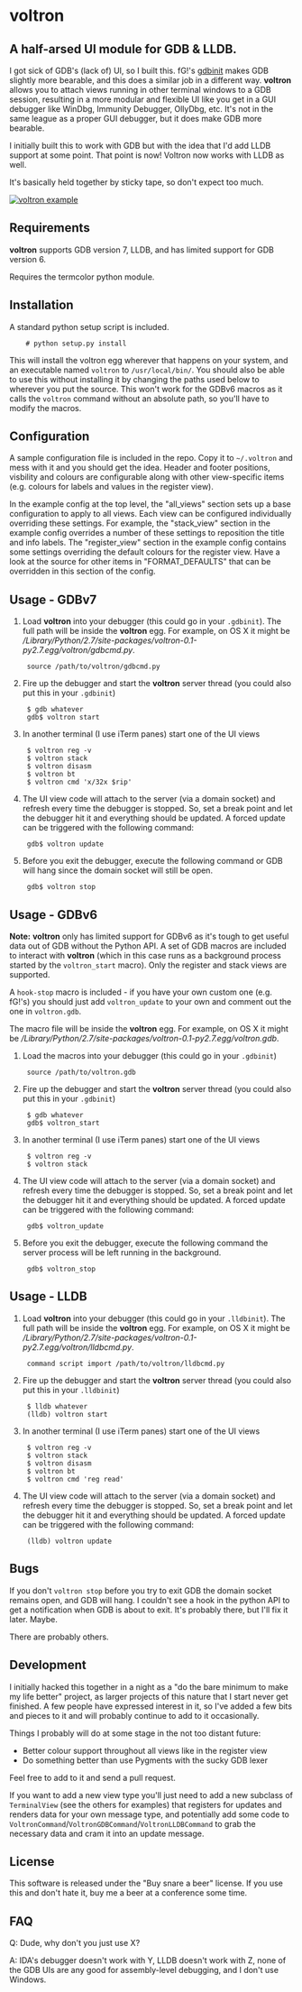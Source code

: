 voltron
=======

A half-arsed UI module for GDB & LLDB. 
--------------------------------------

I got sick of GDB's (lack of) UI, so I built this. fG!'s [gdbinit](https://github.com/gdbinit/Gdbinit) makes GDB slightly more bearable, and this does a similar job in a different way. **voltron** allows you to attach views running in other terminal windows to a GDB session, resulting in a more modular and flexible UI like you get in a GUI debugger like WinDbg, Immunity Debugger, OllyDbg, etc. It's not in the same league as a proper GUI debugger, but it does make GDB more bearable.

I initially built this to work with GDB but with the idea that I'd add LLDB support at some point. That point is now! Voltron now works with LLDB as well.

It's basically held together by sticky tape, so don't expect too much.

[![voltron example](http://github.com/snarez/voltron/raw/master/example.png)](#example)

Requirements
------------

**voltron** supports GDB version 7, LLDB, and has limited support for GDB version 6.

Requires the termcolor python module.


Installation
------------

A standard python setup script is included.

        # python setup.py install

This will install the voltron egg wherever that happens on your system, and an executable named `voltron` to `/usr/local/bin/`. You should also be able to use this without installing it by changing the paths used below to wherever you put the source. This won't work for the GDBv6 macros as it calls the `voltron` command without an absolute path, so you'll have to modify the macros.

Configuration
-------------

A sample configuration file is included in the repo. Copy it to `~/.voltron` and mess with it and you should get the idea. Header and footer positions, visbility and colours are configurable along with other view-specific items (e.g. colours for labels and values in the register view).

In the example config at the top level, the "all_views" section sets up a base configuration to apply to all views. Each view can be configured individually overriding these settings. For example, the "stack_view" section in the example config overrides a number of these settings to reposition the title and info labels. The "register_view" section in the example config contains some settings overriding the default colours for the register view. Have a look at the source for other items in "FORMAT_DEFAULTS" that can be overridden in this section of the config.

Usage - GDBv7
-------------

1. Load **voltron** into your debugger (this could go in your `.gdbinit`). The full path will be inside the **voltron** egg. For example, on OS X it might be */Library/Python/2.7/site-packages/voltron-0.1-py2.7.egg/voltron/gdbcmd.py*.

        source /path/to/voltron/gdbcmd.py

2. Fire up the debugger and start the **voltron** server thread (you could also put this in your `.gdbinit`)

        $ gdb whatever
        gdb$ voltron start

3. In another terminal (I use iTerm panes) start one of the UI views

        $ voltron reg -v
        $ voltron stack
        $ voltron disasm
        $ voltron bt
        $ voltron cmd 'x/32x $rip'

4. The UI view code will attach to the server (via a domain socket) and refresh every time the debugger is stopped. So, set a break point and let the debugger hit it and everything should be updated. A forced update can be triggered with the following command: 

        gdb$ voltron update

5. Before you exit the debugger, execute the following command or GDB will hang since the domain socket will still be open.

        gdb$ voltron stop

Usage - GDBv6
-------------

**Note:** **voltron** only has limited support for GDBv6 as it's tough to get useful data out of GDB without the Python API. A set of GDB macros are included to interact with **voltron** (which in this case runs as a background process started by the `voltron_start` macro). Only the register and stack views are supported.

A `hook-stop` macro is included - if you have your own custom one (e.g. fG!'s) you should just add `voltron_update` to your own and comment out the one in `voltron.gdb`.

The macro file will be inside the **voltron** egg. For example, on OS X it might be */Library/Python/2.7/site-packages/voltron-0.1-py2.7.egg/voltron.gdb*.

1. Load the macros into your debugger (this could go in your `.gdbinit`)

        source /path/to/voltron.gdb

2. Fire up the debugger and start the **voltron** server thread (you could also put this in your `.gdbinit`)

        $ gdb whatever
        gdb$ voltron_start

3. In another terminal (I use iTerm panes) start one of the UI views

        $ voltron reg -v
        $ voltron stack

4. The UI view code will attach to the server (via a domain socket) and refresh every time the debugger is stopped. So, set a break point and let the debugger hit it and everything should be updated. A forced update can be triggered with the following command: 

        gdb$ voltron_update

5. Before you exit the debugger, execute the following command the server process will be left running in the background.

        gdb$ voltron_stop

Usage - LLDB
-------------

1. Load **voltron** into your debugger (this could go in your `.lldbinit`). The full path will be inside the **voltron** egg. For example, on OS X it might be */Library/Python/2.7/site-packages/voltron-0.1-py2.7.egg/voltron/lldbcmd.py*.

        command script import /path/to/voltron/lldbcmd.py

2. Fire up the debugger and start the **voltron** server thread (you could also put this in your `.lldbinit`)

        $ lldb whatever
        (lldb) voltron start

3. In another terminal (I use iTerm panes) start one of the UI views

        $ voltron reg -v
        $ voltron stack
        $ voltron disasm
        $ voltron bt
        $ voltron cmd 'reg read'

4. The UI view code will attach to the server (via a domain socket) and refresh every time the debugger is stopped. So, set a break point and let the debugger hit it and everything should be updated. A forced update can be triggered with the following command: 

        (lldb) voltron update

Bugs
----

If you don't `voltron stop` before you try to exit GDB the domain socket remains open, and GDB will hang. I couldn't see a hook in the python API to get a notification when GDB is about to exit. It's probably there, but I'll fix it later. Maybe.

There are probably others.

Development
-----------

I initially hacked this together in a night as a "do the bare minimum to make my life better" project, as larger projects of this nature that I start never get finished. A few people have expressed interest in it, so I've added a few bits and pieces to it and will probably continue to add to it occasionally.

Things I probably will do at some stage in the not too distant future:

* Better colour support throughout all views like in the register view
* Do something better than use Pygments with the sucky GDB lexer

Feel free to add to it and send a pull request.

If you want to add a new view type you'll just need to add a new subclass of `TerminalView` (see the others for examples) that registers for updates and renders data for your own message type, and potentially add some code to `VoltronCommand`/`VoltronGDBCommand`/`VoltronLLDBCommand` to grab the necessary data and cram it into an update message.

License
-------

This software is released under the "Buy snare a beer" license. If you use this and don't hate it, buy me a beer at a conference some time.

FAQ
---

Q: Dude, why don't you just use X?

A: IDA's debugger doesn't work with Y, LLDB doesn't work with Z, none of the GDB UIs are any good for assembly-level debugging, and I don't use Windows.
